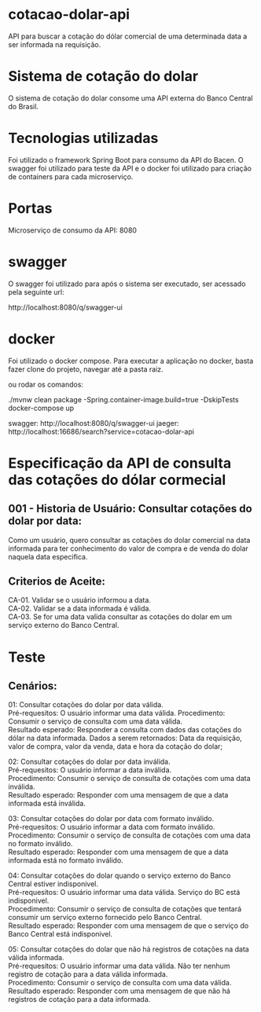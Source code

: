 # cotacao-dolar-api
API para buscar a cotação do dólar comercial de uma determinada data a ser informada na requisição.

# Sistema de cotação do dolar

O sistema de cotação do dolar consome uma API externa do Banco Central do Brasil. 

# Tecnologias utilizadas
Foi utilizado o framework Spring Boot para consumo da API do Bacen.
O swagger foi utilizado para teste da API e o docker foi utilizado para criação de containers para cada microserviço.

# Portas
  
Microserviço de consumo da API: 8080

# swagger

O swagger foi utilizado para após o sistema ser executado, ser acessado pela seguinte url: 

http://localhost:8080/q/swagger-ui

# docker

Foi utilizado o docker compose. Para executar a aplicação no docker, basta fazer clone do projeto, navegar até a pasta raiz.

ou rodar os comandos:

./mvnw clean package -Spring.container-image.build=true -DskipTests docker-compose up

swagger: http://localhost:8080/q/swagger-ui
jaeger: http://localhost:16686/search?service=cotacao-dolar-api

# Especificação da API de consulta das cotações do dólar cormecial

## 001 - Historia de Usuário: Consultar cotações do dolar por data:
Como um usuário, quero consultar as cotações do dolar comercial na data informada
para ter conhecimento do valor de compra e de venda do dolar naquela data especifica.

## Criterios de Aceite:
 CA-01. Validar se o usuário informou a data.     
 CA-02. Validar se a data informada é válida.     
 CA-03. Se for uma data valida consultar as cotações do dolar em um serviço externo do Banco Central.

# Teste
## Cenários: 
 01: Consultar cotações do dolar por data válida.     
 Pré-requesitos: O usuário informar uma data válida.
 Procedimento: Consumir o serviço de consulta com uma data válida.   
 Resultado esperado: Responder a consulta com dados das cotações do dólar na data informada. 
 Dados a serem retornados: Data da requisição, valor de compra, valor da venda, data e hora da cotação do dolar;
 
 02: Consultar cotações do dolar por data inválida.  
 Pré-requesitos: O usuário informar a data inválida.  
 Procedimento: Consumir o serviço de consulta de cotações com uma data inválida.  
 Resultado esperado: Responder com uma mensagem de que a data informada está inválida.

 03: Consultar cotações do dolar por data com formato inválido.   
 Pré-requesitos: O usuário informar a data com formato inválido.   
 Procedimento: Consumir o serviço de consulta de cotações com uma data no formato inválido.   
 Resultado esperado: Responder com uma mensagem de que a data informada está no formato inválido.   

 04: Consultar cotações do dolar quando o serviço externo do Banco Central estiver indisponivel.   
 Pré-requesitos: O usuário informar uma data válida. Serviço do BC está indisponivel.    
 Procedimento: Consumir o serviço de consulta de cotações que tentará consumir um serviço externo fornecido pelo Banco Central.   
 Resultado esperado: Responder com uma mensagem de que o serviço do Banco Central está indisponivel. 

 05: Consultar cotações do dolar que não há registros de cotações na data válida informada.    
 Pré-requesitos: O usuário informar uma data válida. Não ter nenhum registro de cotação para a data válida informada.   
 Procedimento: Consumir o serviço de consulta com uma data válida.   
 Resultado esperado: Responder com uma mensagem de que não há registros de cotação para a data informada.


